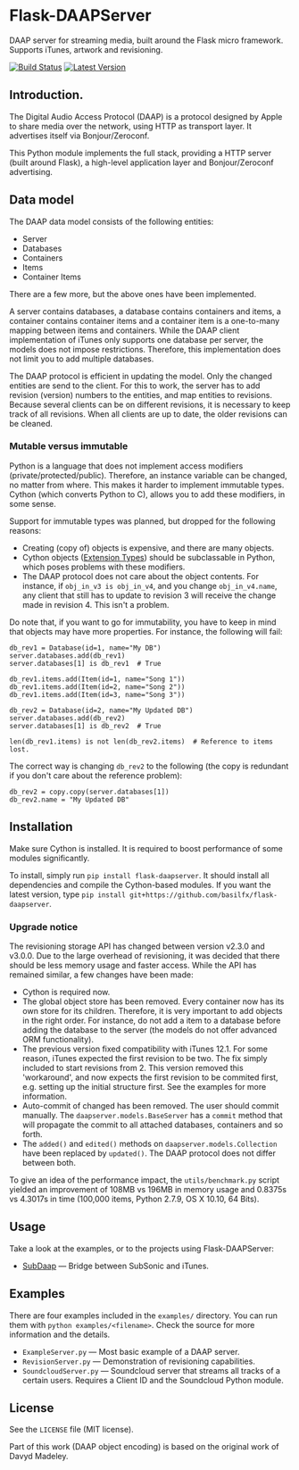 # Flask-DAAPServer
DAAP server for streaming media, built around the Flask micro framework. Supports iTunes, artwork and revisioning.

[![Build Status](https://travis-ci.org/basilfx/flask-daapserver.svg?branch=master)](https://travis-ci.org/basilfx/flask-daapserver)
[![Latest Version](https://pypip.in/version/flask-daapserver/badge.svg)](https://pypi.python.org/pypi/flask-daapserver/)

## Introduction.
The Digital Audio Access Protocol (DAAP) is a protocol designed by Apple to share media over the network, using HTTP as transport layer. It advertises itself via Bonjour/Zeroconf.

This Python module implements the full stack, providing a HTTP server (built around Flask), a high-level application layer and Bonjour/Zeroconf advertising.

## Data model
The DAAP data model consists of the following entities:

* Server
* Databases
* Containers
* Items
* Container Items

There are a few more, but the above ones have been implemented.

A server contains databases, a database contains containers and items, a container contains container items and a container item is a one-to-many mapping between items and containers. While the DAAP client implementation of iTunes only supports one database per server, the models does not impose restrictions. Therefore, this implementation does not limit you to add multiple databases.

The DAAP protocol is efficient in updating the model. Only the changed entities are send to the client. For this to work, the server has to add revision (version) numbers to the entities, and map entities to revisions. Because several clients can be on different revisions, it is necessary to keep track of all revisions. When all clients are up to date, the older revisions can be cleaned.

### Mutable versus immutable
Python is a language that does not implement access modifiers (private/protected/public). Therefore, an instance variable can be changed, no matter from where. This makes it harder to implement immutable types. Cython (which converts Python to C), allows you to add these modifiers, in some sense.

Support for immutable types was planned, but dropped for the following reasons:

* Creating (copy of) objects is expensive, and there are many objects.
* Cython objects ([Extension Types](http://docs.cython.org/src/userguide/extension_types.html)) should be subclassable in Python, which poses problems with these modifiers.
* The DAAP protocol does not care about the object contents. For instance, if `obj_in_v3 is obj_in_v4`, and you change `obj_in_v4.name`, any client that still has to update to revision 3 will receive the change made in revision 4. This isn't a problem.

Do note that, if you want to go for immutability, you have to keep in mind that objects may have more properties. For instance, the following will fail:

```
db_rev1 = Database(id=1, name="My DB")
server.databases.add(db_rev1)
server.databases[1] is db_rev1  # True

db_rev1.items.add(Item(id=1, name="Song 1"))
db_rev1.items.add(Item(id=2, name="Song 2"))
db_rev1.items.add(Item(id=3, name="Song 3"))

db_rev2 = Database(id=2, name="My Updated DB")
server.databases.add(db_rev2)
server.databases[1] is db_rev2  # True

len(db_rev1.items) is not len(db_rev2.items)  # Reference to items lost.
```

The correct way is changing `db_rev2` to the following (the copy is redundant if you don't care about the reference problem):

```
db_rev2 = copy.copy(server.databases[1])
db_rev2.name = "My Updated DB"
```

## Installation
Make sure Cython is installed. It is required to boost performance of some modules significantly.

To install, simply run `pip install flask-daapserver`. It should install all dependencies and compile the Cython-based modules. If you want the latest version, type `pip install git+https://github.com/basilfx/flask-daapserver`.

### Upgrade notice
The revisioning storage API has changed between version v2.3.0 and v3.0.0. Due to the large overhead of revisioning, it was decided that there should be less memory usage and faster access. While the API has remained similar, a few changes have been made:

* Cython is required now.
* The global object store has been removed. Every container now has its own store for its children. Therefore, it is very important to add objects in the right order. For instance, do not add a item to a database before adding the database to the server (the models do not offer advanced ORM functionality).
* The previous version fixed compatibility with iTunes 12.1. For some reason, iTunes expected the first revision to be two. The fix simply included to start revisions from 2. This version removed this 'workaround', and now expects the first revision to be commited first, e.g. setting up the initial structure first. See the examples for more information.
* Auto-commit of changed has been removed. The user should commit manually. The `daapserver.models.BaseServer` has a `commit` method that will propagate the commit to all attached databases, containers and so forth.
* The `added()` and `edited()` methods on `daapserver.models.Collection` have been replaced by `updated()`. The DAAP protocol does not differ between both.

To give an idea of the performance impact, the `utils/benchmark.py` script yielded an improvement of 108MB vs 196MB in memory usage and 0.8375s vs 4.3017s in time (100,000 items, Python 2.7.9, OS X 10.10, 64 Bits).

## Usage
Take a look at the examples, or to the projects using Flask-DAAPServer:

* [SubDaap](https://github.com/basilfx/SubDaap) &mdash; Bridge between SubSonic and iTunes.

## Examples
There are four examples included in the `examples/` directory. You can run them with `python examples/<filename>`. Check the source for more information and the details.

* `ExampleServer.py` &mdash; Most basic example of a DAAP server.
* `RevisionServer.py` &mdash; Demonstration of revisioning capabilities.
* `SoundcloudServer.py` &mdash; Soundcloud server that streams all tracks of a certain users. Requires a Client ID and the Soundcloud Python module.

## License
See the `LICENSE` file (MIT license).

Part of this work (DAAP object encoding) is based on the original work of Davyd Madeley.
